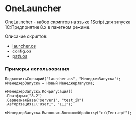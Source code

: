 # OneLauncher
OneLauncher - набор скриптов на языке [1Script](https://github.com/xDrivenDevelopment/1script) для запуска 1С:Предприятие 8.x в пакетном режиме.

Описание скриптов:

* [launcher.os](/wiki/launcher.os)
* [config.os](/wiki/config.os)
* [path.os](/wiki/path.os)

### Примеры использования

```
ПодключитьСценарий("launcher.os", "МенеджерЗапуска");
мМенеджерЗапуска = Новый МенеджерЗапуска;

мМенеджерЗапуска.Конфигурация()
.Платформа("8.2")
.СервернаяБаза("server1", "test_ib")
.Авторизация1С("User1", "111");

мМенеджерЗапуска.ВыполнитьВнешнююОбработку("c:\Тест.epf");
```
